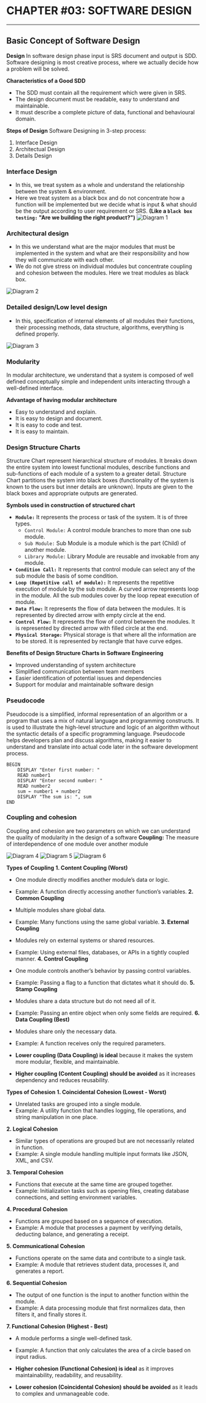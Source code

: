 # CHAPTER #03: SOFTWARE DESIGN

---

## Basic Concept of Software Design

**Design**
In software design phase input is SRS document and output is SDD. Software designing is most creative process, where we actually decide how a problem will be solved.

**Characteristics of a Good SDD**
- The SDD must contain all the requirement which were given in SRS.
- The design document must be readable, easy to understand and maintainable.
- It must describe a complete picture of data, functional and behavioural domain.

**Steps of Design**
Software Designing in 3-step process:
1. Interface Design
2. Architectual Design
3. Details Design

### Interface Design
- In this, we treat system as a whole and understand the relationship between the system & environment.
- Here we treat system as a black box and do not concentrate how a function will be implemented but we decide what is input & what should be the output according to user requirement or SRS. **(Like a `black box testing:` "Are we building the right product?")**
![Diagram 1](1.jpg)
### Architectural design
- In this we understand what are the major modules that must be implemented in the system and what are their responsibility and how they will communicate with each other.
- We do not give stress on individual modules but concentrate coupling and cohesion between the modules. Here we treat modules as black box. 

![Diagram 2](2.png)

### Detailed design/Low level design
- In this, specification of internal elements of all modules their functions, their processing methods, data structure, algorithms, everything is defined properly.

![Diagram 3](3.png)

### Modularity
In modular architecture, we understand that a system is composed of well defined conceptually simple and independent units interacting through a well-defined interface.

**Advantage of having modular architecture**
- Easy to understand and explain.
- It is easy to design and document.
- It is easy to code and test.
- It is easy to maintain.

### Design Structure Charts
Structure Chart represent hierarchical structure of modules. It breaks down the entire system into lowest functional modules, describe functions and sub-functions of each module of a system to a greater detail.
Structure Chart partitions the system into black boxes (functionality of the system is known to the users but inner details are unknown). Inputs are given to the black boxes and appropriate outputs are generated.

**Symbols used in construction of structured chart**
- **`Module:`** It represents the process or task of the system. It is of three types.
    - `Control Module:` A control module branches to more than one sub module.
    - `Sub Module:` Sub Module is a module which is the part (Child) of another module.
    - `Library Module:` Library Module are reusable and invokable from any module.
- **`Condition Call:`** It represents that control module can select any of the sub module the basis of some condition.
- **`Loop (Repetitive call of module):`** It represents the repetitive execution of module by the sub module. A curved arrow represents loop in the module. All the sub modules cover by the loop repeat execution of module.
- **`Data Flow:`** It represents the flow of data between the modules. It is represented by directed arrow with empty circle at the end.
- **`Control Flow:`** It represents the flow of control between the modules. It is represented by directed arrow with filled circle at the end.
- **`Physical Storage:`** Physical storage is that where all the information are to be stored. It is represented by rectangle that have curve edges.

**Benefits of Design Structure Charts in Software Engineering**
- Improved understanding of system architecture
- Simplified communication between team members
- Easier identification of potential issues and dependencies
- Support for modular and maintainable software design

### Pseudocode
Pseudocode is a simplified, informal representation of an algorithm or a program that uses a mix of natural language and programming constructs.
It is used to illustrate the high-level structure and logic of an algorithm without the syntactic details of a specific programming language.
Pseudocode helps developers plan and discuss algorithms, making it easier to understand and translate into actual code later in the software development process.

```
BEGIN
    DISPLAY "Enter first number: "
    READ number1
    DISPLAY "Enter second number: "
    READ number2
    sum ← number1 + number2
    DISPLAY "The sum is: ", sum
END
```

### Coupling and cohesion
Coupling and cohesion are two parameters on which we can understand the quality of modularity in the design of a software
**Coupling:** 
The measure of interdependence of one module over another module

![Diagram 4](4.png) ![Diagram 5](5.png) ![Diagram 6](6.png)

**Types of Coupling**
**1. Content Coupling (Worst)**
   - One module directly modifies another module’s data or logic.
   - Example: A function directly accessing another function’s variables.
**2. Common Coupling**
   - Multiple modules share global data.
   - Example: Many functions using the same global variable.
**3. External Coupling**
   - Modules rely on external systems or shared resources.
   - Example: Using external files, databases, or APIs in a tightly coupled manner.
**4. Control Coupling**
   - One module controls another’s behavior by passing control variables.
   - Example: Passing a flag to a function that dictates what it should do.
**5. Stamp Coupling**
   - Modules share a data structure but do not need all of it.
   - Example: Passing an entire object when only some fields are required.
**6. Data Coupling (Best)**
   - Modules share only the necessary data.
   - Example: A function receives only the required parameters.

- **Lower coupling (Data Coupling) is ideal** because it makes the system more modular, flexible, and maintainable.
- **Higher coupling (Content Coupling) should be avoided** as it increases dependency and reduces reusability.

**Types of Cohesion**
**1. Coincidental Cohesion (Lowest - Worst)**
   - Unrelated tasks are grouped into a single module.
   - Example: A utility function that handles logging, file operations, and string manipulation in one place.

**2. Logical Cohesion**
   - Similar types of operations are grouped but are not necessarily related in function.
   - Example: A single module handling multiple input formats like JSON, XML, and CSV.

**3. Temporal Cohesion**
   - Functions that execute at the same time are grouped together.
   - Example: Initialization tasks such as opening files, creating database connections, and setting environment variables.

**4. Procedural Cohesion**
   - Functions are grouped based on a sequence of execution.
   - Example: A module that processes a payment by verifying details, deducting balance, and generating a receipt.

**5. Communicational Cohesion**
   - Functions operate on the same data and contribute to a single task.
   - Example: A module that retrieves student data, processes it, and generates a report.

**6. Sequential Cohesion**
   - The output of one function is the input to another function within the module.
   - Example: A data processing module that first normalizes data, then filters it, and finally stores it.

**7. Functional Cohesion (Highest - Best)**
   - A module performs a single well-defined task.
   - Example: A function that only calculates the area of a circle based on input radius.

- **Higher cohesion (Functional Cohesion) is ideal** as it improves maintainability, readability, and reusability.
- **Lower cohesion (Coincidental Cohesion) should be avoided** as it leads to complex and unmanageable code.
